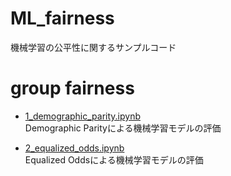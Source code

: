 # ML_fairness
機械学習の公平性に関するサンプルコード  

# group fairness
- [1_demographic_parity.ipynb](https://github.com/toshi-4886/ML_fairness/blob/main/group_fairness/1_demographic_parity.ipynb)  
Demographic Parityによる機械学習モデルの評価  

- [2_equalized_odds.ipynb](https://github.com/toshi-4886/ML_fairness/blob/main/group_fairness/2_equalized_odds.ipynb)  
Equalized Oddsによる機械学習モデルの評価  

